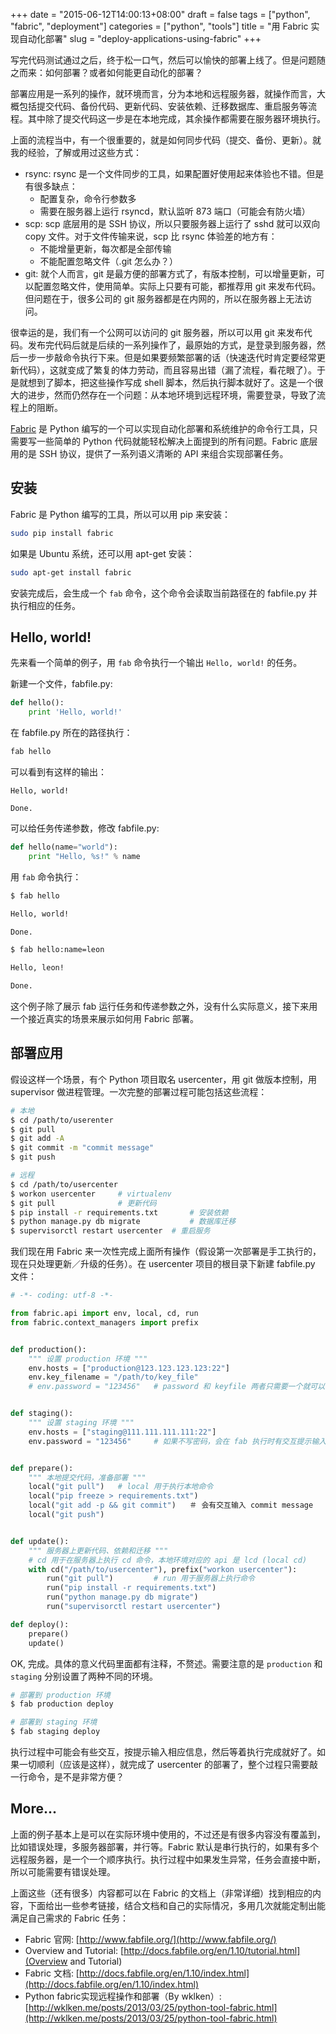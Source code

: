 +++
date = "2015-06-12T14:00:13+08:00"
draft = false
tags = ["python", "fabric", "deployment"]
categories = ["python", "tools"]
title = "用 Fabric 实现自动化部署"
slug = "deploy-applications-using-fabric"
+++

写完代码测试通过之后，终于松一口气，然后可以愉快的部署上线了。但是问题随之而来：如何部署？或者如何能更自动化的部署？

部署应用是一系列的操作，就环境而言，分为本地和远程服务器，就操作而言，大概包括提交代码、备份代码、更新代码、安装依赖、迁移数据库、重启服务等流程。其中除了提交代码这一步是在本地完成，其余操作都需要在服务器环境执行。

上面的流程当中，有一个很重要的，就是如何同步代码（提交、备份、更新）。就我的经验，了解或用过这些方式：

- rsync: rsync 是一个文件同步的工具，如果配置好使用起来体验也不错。但是有很多缺点：
	- 配置复杂，命令行参数多
	- 需要在服务器上运行 rsyncd，默认监听 873 端口（可能会有防火墙）
- scp: scp 底层用的是 SSH 协议，所以只要服务器上运行了 sshd 就可以双向 copy 文件。对于文件传输来说，scp 比 rsync 体验差的地方有：
	- 不能增量更新，每次都是全部传输
	- 不能配置忽略文件（.git 怎么办？）
- git: 就个人而言，git 是最方便的部署方式了，有版本控制，可以增量更新，可以配置忽略文件，使用简单。实际上只要有可能，都推荐用 git 来发布代码。但问题在于，很多公司的 git 服务器都是在内网的，所以在服务器上无法访问。

很幸运的是，我们有一个公网可以访问的 git 服务器，所以可以用 git 来发布代码。发布完代码后就是后续的一系列操作了，最原始的方式，是登录到服务器，然后一步一步敲命令执行下来。但是如果要频繁部署的话（快速迭代时肯定要经常更新代码），这就变成了繁复的体力劳动，而且容易出错（漏了流程，看花眼了）。于是就想到了脚本，把这些操作写成 shell 脚本，然后执行脚本就好了。这是一个很大的进步，然而仍然存在一个问题：从本地环境到远程环境，需要登录，导致了流程上的阻断。

[Fabric](http://www.fabfile.org/) 是 Python 编写的一个可以实现自动化部署和系统维护的命令行工具，只需要写一些简单的 Python 代码就能轻松解决上面提到的所有问题。Fabric 底层用的是 SSH 协议，提供了一系列语义清晰的 API 来组合实现部署任务。

<!--more-->

## 安装

Fabric 是 Python 编写的工具，所以可以用 pip 来安装：

```bash
sudo pip install fabric
```

如果是 Ubuntu 系统，还可以用 apt-get 安装：

```bash
sudo apt-get install fabric
```

安装完成后，会生成一个 `fab` 命令，这个命令会读取当前路径在的 fabfile.py 并执行相应的任务。

## Hello, world!

先来看一个简单的例子，用 `fab` 命令执行一个输出 `Hello, world!` 的任务。

新建一个文件，fabfile.py: 

```python
def hello():
	print 'Hello, world!'
```

在 fabfile.py 所在的路径执行：

```bash
fab hello
```

可以看到有这样的输出：

```text
Hello, world!

Done.
```

可以给任务传递参数，修改 fabfile.py:

```python
def hello(name="world"):
    print "Hello, %s!" % name
```

用 `fab` 命令执行：

```bash
$ fab hello

Hello, world!

Done.

$ fab hello:name=leon

Hello, leon!

Done.
```

这个例子除了展示 fab 运行任务和传递参数之外，没有什么实际意义，接下来用一个接近真实的场景来展示如何用 Fabric 部署。

## 部署应用

假设这样一个场景，有个 Python 项目取名 usercenter，用 git 做版本控制，用 supervisor 做进程管理。一次完整的部署过程可能包括这些流程：

```bash
# 本地
$ cd /path/to/userenter
$ git pull
$ git add -A
$ git commit -m "commit message"
$ git push

# 远程
$ cd /path/to/usercenter
$ workon usercenter		# virtualenv
$ git pull				# 更新代码
$ pip install -r requirements.txt		# 安装依赖
$ python manage.py db migrate			# 数据库迁移
$ supervisorctl restart usercenter	# 重启服务
```

我们现在用 Fabric 来一次性完成上面所有操作（假设第一次部署是手工执行的，现在只处理更新／升级的任务）。在 usercenter 项目的根目录下新建 fabfile.py 文件：

```python
# -*- coding: utf-8 -*-

from fabric.api import env, local, cd, run
from fabric.context_managers import prefix


def production():
	""" 设置 production 环境 """
	env.hosts = ["production@123.123.123.123:22"]
	env.key_filename = "/path/to/key_file"
	# env.password = "123456"	# password 和 keyfile 两者只需要一个就可以


def staging():
	""" 设置 staging 环境 """
	env.hosts = ["staging@111.111.111.111:22"]
	env.password = "123456"		# 如果不写密码，会在 fab 执行时有交互提示输入密码


def prepare():
    """ 本地提交代码，准备部署 """
	local("git pull")	# local 用于执行本地命令
	local("pip freeze > requirements.txt")
	local("git add -p && git commit")	＃ 会有交互输入 commit message
	local("git push")


def update():
	""" 服务器上更新代码、依赖和迁移 """
	# cd 用于在服务器上执行 cd 命令，本地环境对应的 api 是 lcd (local cd)
	with cd("/path/to/usercenter"), prefix("workon usercenter"):
		run("git pull")			# run 用于服务器上执行命令
		run("pip install -r requirements.txt")
		run("python manage.py db migrate")
		run("supervisorctl restart usercenter")

def deploy():
	prepare()
	update()
```

OK, 完成。具体的意义代码里面都有注释，不赘述。需要注意的是 `production` 和 `staging` 分别设置了两种不同的环境。

```bash
# 部署到 production 环境
$ fab production deploy

# 部署到 staging 环境
$ fab staging deploy
```

执行过程中可能会有些交互，按提示输入相应信息，然后等着执行完成就好了。如果一切顺利（应该是这样），就完成了 usercenter 的部署了，整个过程只需要敲一行命令，是不是非常方便？

## More...

上面的例子基本上是可以在实际环境中使用的，不过还是有很多内容没有覆盖到，比如错误处理，多服务器部署，并行等。Fabric 默认是串行执行的，如果有多个远程服务器，是一个一个顺序执行。执行过程中如果发生异常，任务会直接中断，所以可能需要有错误处理。

上面这些（还有很多）内容都可以在 Fabric 的文档上（非常详细）找到相应的内容，下面给出一些参考链接，结合文档和自己的实际情况，多用几次就能定制出能满足自己需求的 Fabric 任务：

- Fabric 官网: [http://www.fabfile.org/](http://www.fabfile.org/)
- Overview and Tutorial: [http://docs.fabfile.org/en/1.10/tutorial.html](Overview and Tutorial)
- Fabric 文档: [http://docs.fabfile.org/en/1.10/index.html](http://docs.fabfile.org/en/1.10/index.html)
- Python fabric实现远程操作和部署（By wklken）: [http://wklken.me/posts/2013/03/25/python-tool-fabric.html](http://wklken.me/posts/2013/03/25/python-tool-fabric.html)
